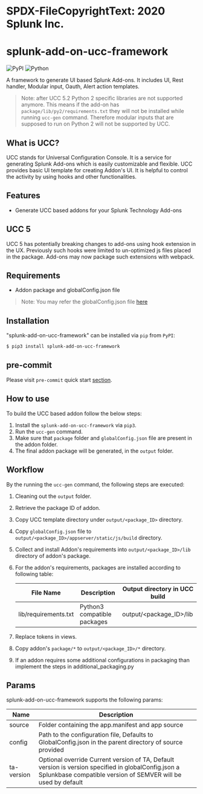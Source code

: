 # SPDX-FileCopyrightText: 2020 Splunk Inc.

# splunk-add-on-ucc-framework

![PyPI](https://img.shields.io/pypi/v/splunk-add-on-ucc-framework)
![Python](https://img.shields.io/pypi/pyversions/splunk-add-on-ucc-framework.svg)

A framework to generate UI based Splunk Add-ons. It includes UI, Rest handler, Modular input, Oauth, Alert action templates.

> Note: after UCC 5.2 Python 2 specific libraries are not supported anymore.
> This means if the add-on has `package/lib/py2/requirements.txt` they will 
> not be installed while running `ucc-gen` command. Therefore modular inputs 
> that are supposed to run on Python 2 will not be supported by UCC. 

## What is UCC?

UCC stands for  Universal Configuration Console. It is a service for generating Splunk Add-ons which is easily customizable and flexible.
UCC provides basic UI template for creating Addon's UI. It is helpful to control the activity by using hooks and other functionalities.


## Features

- Generate UCC based addons for your Splunk Technology Add-ons

## UCC 5

UCC 5 has potentially breaking changes to add-ons using hook extension in the UX. Previously such hooks were limited to un-optimized js files placed in the package.
Add-ons may now package such extensions with webpack.

## Requirements

- Addon package and globalConfig.json file

> Note: You may refer the globalConfig.json file [here](https://github.com/splunk/addonfactory-ucc-generator/blob/main/tests/data/package_global_config_configuration/globalConfig.json)


## Installation

"splunk-add-on-ucc-framework" can be installed via `pip` from `PyPI`:

```bash
$ pip3 install splunk-add-on-ucc-framework
```

## pre-commit

Please visit `pre-commit` quick start [section](https://pre-commit.com/#quick-start).

## How to use

To build the UCC based addon follow the below steps:

1. Install the `splunk-add-on-ucc-framework` via `pip3`.
2. Run the `ucc-gen` command.
3. Make sure that `package` folder and `globalConfig.json` file are present in the addon folder.
4. The final addon package will be generated, in the `output` folder.


## Workflow

By the running the `ucc-gen` command, the following steps are executed:
1. Cleaning out the `output` folder.
2. Retrieve the package ID of addon.
3. Copy UCC template directory under `output/<package_ID>` directory.
4. Copy `globalConfig.json` file to `output/<package_ID>/appserver/static/js/build` directory.
5. Collect and install Addon's requirements into `output/<package_ID>/lib` directory of addon's package.
6. For the addon's requirements, packages are installed according to following table:

    | File Name            | Description                         | Output directory in UCC build |
    |----------------------|-------------------------------------|-------------------------------|
    | lib/requirements.txt     | Python3 compatible packages | output/<package_ID>/lib   |

7. Replace tokens in views.
8. Copy addon's `package/*` to `output/<package_ID>/*` directory.
9. If an addon requires some additional configurations in packaging than implement the steps in additional_packaging.py

## Params

splunk-add-on-ucc-framework supports the following params:

| Name       | Description                                                                                              |
|------------|----------------------------------------------------------------------------------------------------------|
| source     | Folder containing the app.manifest and app source                                                        |
| config     | Path to the configuration file, Defaults to GlobalConfig.json in the parent directory of source provided |
| ta-version | Optional override Current version of TA, Default version is version specified in globalConfig.json a Splunkbase compatible version of SEMVER will be used by default                         |
